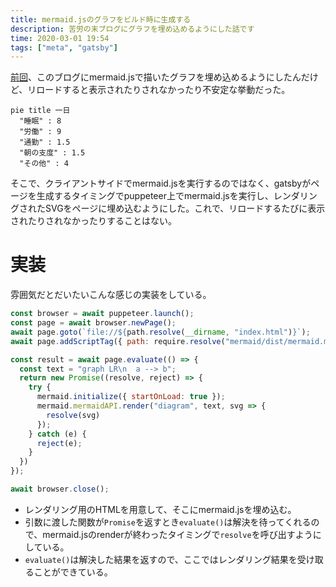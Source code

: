 ```yaml
---
title: mermaid.jsのグラフをビルド時に生成する
description: 苦労の末ブログにグラフを埋め込めるようにした話です
time: 2020-03-01 19:54
tags: ["meta", "gatsby"]
---
```


[前回](https://naoty.dev/posts/101.html)、このブログにmermaid.jsで描いたグラフを埋め込めるようにしたんだけど、リロードすると表示されたりされなかったり不安定な挙動だった。

```mermaid
pie title 一日
  "睡眠" : 8
  "労働" : 9
  "通勤" : 1.5
  "朝の支度" : 1.5
  "その他" : 4
```

そこで、クライアントサイドでmermaid.jsを実行するのではなく、gatsbyがページを生成するタイミングでpuppeteer上でmermaid.jsを実行し、レンダリングされたSVGをページに埋め込むようにした。これで、リロードするたびに表示されたりされなかったりすることはない。

# 実装
雰囲気だとだいたいこんな感じの実装をしている。

```js
const browser = await puppeteer.launch();
const page = await browser.newPage();
await page.goto(`file://${path.resolve(__dirname, "index.html")}`);
await page.addScriptTag({ path: require.resolve("mermaid/dist/mermaid.min.js") });

const result = await page.evaluate(() => {
  const text = "graph LR\n  a --> b";
  return new Promise((resolve, reject) => {
    try {
      mermaid.initialize({ startOnLoad: true });
      mermaid.mermaidAPI.render("diagram", text, svg => {
        resolve(svg)
      });
    } catch (e) {
      reject(e);
    }
  })
});

await browser.close();
```

* レンダリング用のHTMLを用意して、そこにmermaid.jsを埋め込む。
* 引数に渡した関数が`Promise`を返すとき`evaluate()`は解決を待ってくれるので、mermaid.jsのrenderが終わったタイミングで`resolve`を呼び出すようにしている。
* `evaluate()`は解決した結果を返すので、ここではレンダリング結果を受け取ることができている。
